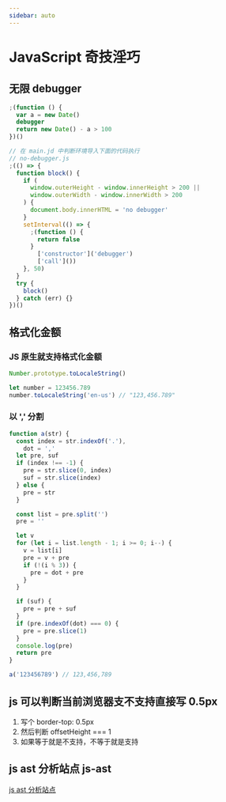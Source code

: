 ```yaml
---
sidebar: auto
---
```


# JavaScript 奇技淫巧

## 无限 debugger

```js
;(function () {
  var a = new Date()
  debugger
  return new Date() - a > 100
})()
```

```js
// 在 main.jd 中判断环境导入下面的代码执行
// no-debugger.js
;(() => {
  function block() {
    if (
      window.outerHeight - window.innerHeight > 200 ||
      window.outerWidth - window.innerWidth > 200
    ) {
      document.body.innerHTML = 'no debugger'
    }
    setInterval(() => {
      ;(function () {
        return false
      }
        ['constructor']('debugger')
        ['call']())
    }, 50)
  }
  try {
    block()
  } catch (err) {}
})()
```

## 格式化金额

### JS 原生就支持格式化金额

```js
Number.prototype.toLocaleString()

let number = 123456.789
number.toLocaleString('en-us') // "123,456.789"
```

### 以 ',' 分割

```js
function a(str) {
  const index = str.indexOf('.'),
    dot = ','
  let pre, suf
  if (index !== -1) {
    pre = str.slice(0, index)
    suf = str.slice(index)
  } else {
    pre = str
  }

  const list = pre.split('')
  pre = ''

  let v
  for (let i = list.length - 1; i >= 0; i--) {
    v = list[i]
    pre = v + pre
    if (!(i % 3)) {
      pre = dot + pre
    }
  }

  if (suf) {
    pre = pre + suf
  }
  if (pre.indexOf(dot) === 0) {
    pre = pre.slice(1)
  }
  console.log(pre)
  return pre
}

a('123456789') // 123,456,789
```

## js 可以判断当前浏览器支不支持直接写 0.5px

1. 写个 border-top: 0.5px
2. 然后判断 offsetHeight === 1
3. 如果等于就是不支持，不等于就是支持

## js ast 分析站点 js-ast

[js ast 分析站点](https://resources.jointjs.com/demos/javascript-ast)
